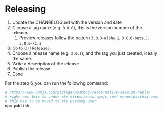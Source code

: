 Releasing
=========

 1. Update the CHANGELOG.md with the version and date 
 2. Choose a tag name (e.g. `3.0.0`), this is the version number of the release.
    1. Preview releases follow the pattern `3.0.0-alpha.1`, `3.0.0-beta.1`, `3.0.0-RC.1`
 3. Go to [GH Releases](https://github.com/PostHog/posthog-android/releases)
 4. Choose a release name (e.g. `3.0.0`), and the tag you just created, ideally the same.
 5. Write a description of the release.
 6. Publish the release.
 7. Done

 For the step 6. you can run the following command:

```bash
# https://www.npmjs.com/package/posthog-react-native-session-replay
# right now this is under the https://www.npmjs.com/~manoelposthog user
# this has to be moved to the posthog user
npm publish
```
